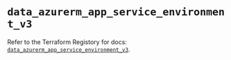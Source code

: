# `data_azurerm_app_service_environment_v3`

Refer to the Terraform Registory for docs: [`data_azurerm_app_service_environment_v3`](https://www.terraform.io/docs/providers/azurerm/d/app_service_environment_v3).
